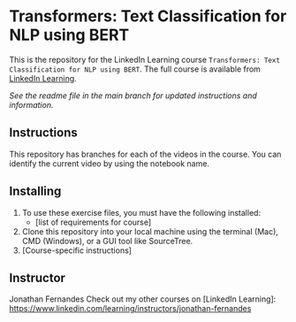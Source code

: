 # Transformers: Text Classification for NLP using BERT
This is the repository for the LinkedIn Learning course `Transformers: Text Classification for NLP using BERT`. The full course is available from [LinkedIn Learning][lil-course-url].

_See the readme file in the main branch for updated instructions and information._
## Instructions
This repository has branches for each of the videos in the course. You can identify the current video by using the notebook name.

## Installing
1. To use these exercise files, you must have the following installed:
	- [list of requirements for course]
2. Clone this repository into your local machine using the terminal (Mac), CMD (Windows), or a GUI tool like SourceTree.
3. [Course-specific instructions]


[0]: # (Replace these placeholder URLs with actual course URLs)

[lil-course-url]: https://www.linkedin.com/learning/
[lil-thumbnail-url]: http://

## Instructor
Jonathan Fernandes
Check out my other courses on [LinkedIn Learning]: https://www.linkedin.com/learning/instructors/jonathan-fernandes

